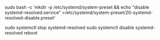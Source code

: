 sudo bash -c 'mkdir -p /etc/systemd/system-preset && echo "disable systemd-resolved.service" >/etc/systemd/system-preset/20-systemd-resolved-disable.preset'

sudo systemctl stop systemd-resolved
sudo systemctl disable systemd-resolved
reboot
